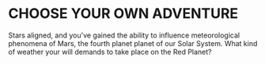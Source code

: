 CHOOSE YOUR OWN ADVENTURE
=========================

Stars aligned, and you've gained the ability to influence meteorological phenomena of Mars, the fourth planet planet of our Solar System.
What kind of weather your will demands to take place on the Red Planet? 